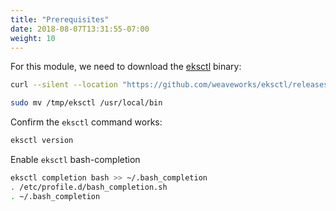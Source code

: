 ```yaml
---
title: "Prerequisites"
date: 2018-08-07T13:31:55-07:00
weight: 10
---
```


For this module, we need to download the [eksctl](https://eksctl.io/) binary:

```bash
curl --silent --location "https://github.com/weaveworks/eksctl/releases/latest/download/eksctl_$(uname -s)_amd64.tar.gz" | tar xz -C /tmp

sudo mv /tmp/eksctl /usr/local/bin
```

Confirm the `eksctl` command works:

```bash
eksctl version
```

Enable `eksctl` bash-completion

```bash
eksctl completion bash >> ~/.bash_completion
. /etc/profile.d/bash_completion.sh
. ~/.bash_completion
```
